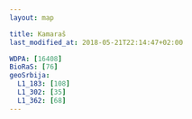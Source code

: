 ```yaml
---
layout: map

title: Kamaraš
last_modified_at: 2018-05-21T22:14:47+02:00

WDPA: [16408]
BioRaS: [76]
geoSrbija:
  L1_183: [108]
  L1_302: [35]
  L1_362: [68]
---
```

